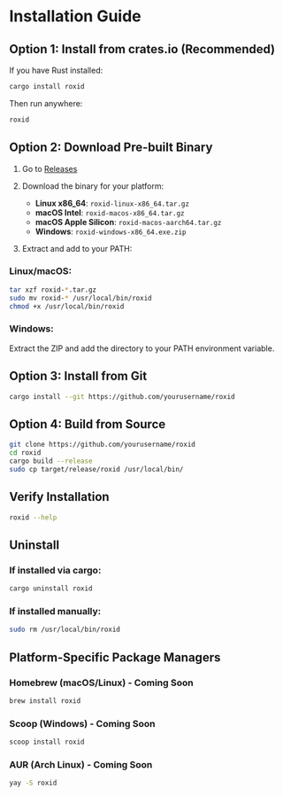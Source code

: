 # Installation Guide

## Option 1: Install from crates.io (Recommended)

If you have Rust installed:

```bash
cargo install roxid
```

Then run anywhere:
```bash
roxid
```

## Option 2: Download Pre-built Binary

1. Go to [Releases](https://github.com/yourusername/roxid/releases/latest)
2. Download the binary for your platform:
   - **Linux x86_64**: `roxid-linux-x86_64.tar.gz`
   - **macOS Intel**: `roxid-macos-x86_64.tar.gz`
   - **macOS Apple Silicon**: `roxid-macos-aarch64.tar.gz`
   - **Windows**: `roxid-windows-x86_64.exe.zip`

3. Extract and add to your PATH:

### Linux/macOS:
```bash
tar xzf roxid-*.tar.gz
sudo mv roxid-* /usr/local/bin/roxid
chmod +x /usr/local/bin/roxid
```

### Windows:
Extract the ZIP and add the directory to your PATH environment variable.

## Option 3: Install from Git

```bash
cargo install --git https://github.com/yourusername/roxid
```

## Option 4: Build from Source

```bash
git clone https://github.com/yourusername/roxid
cd roxid
cargo build --release
sudo cp target/release/roxid /usr/local/bin/
```

## Verify Installation

```bash
roxid --help
```

## Uninstall

### If installed via cargo:
```bash
cargo uninstall roxid
```

### If installed manually:
```bash
sudo rm /usr/local/bin/roxid
```

## Platform-Specific Package Managers

### Homebrew (macOS/Linux) - Coming Soon
```bash
brew install roxid
```

### Scoop (Windows) - Coming Soon
```bash
scoop install roxid
```

### AUR (Arch Linux) - Coming Soon
```bash
yay -S roxid
```
